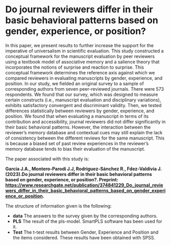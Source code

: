 # Do journal reviewers differ in their basic behavioral patterns based on gender, experience, or position?
In this paper, we present results to further increase the support
for the imperative of universalism in scientific evaluation. This study
constructed a conceptual framework for the manuscript evaluation by
peer reviewers using a textbook model of associative memory and a
salience theory that incorporates the notions of surprise and reaction
to surprise. This conceptual framework determines the reference axis
against which we compared reviewers in evaluating manuscripts by
gender, experience, and position. In our study, we fielded an original
survey to a sample of corresponding authors from seven peer-reviewed
journals. There were 573 respondents. We found that our survey,
which was designed to measure certain constructs (i.e., manuscript
evaluation and disciplinary variations), exhibits satisfactory convergent
and discriminant validity. Then, we tested differences statistically
between reviewers by gender, experience, and position. We found
that when evaluating a manuscript in terms of its contribution and accessibility,
journal reviewers did not differ significantly in their basic
behavioral patterns. However, the interaction between the reviewer’s
memory database and contextual cues may still explain the lack of consistency
between the different reviews for the same manuscript. This
is because a biased set of past review experiences in the reviewer’s
memory database tends to bias their evaluation of the manuscript.

The paper associated with this  study is:

**Garcia J.A., Montero-Parodi J.J, Rodriguez-Sánchez R., Fdez-Valdivia J. (2023).Do journal reviewers differ in their  basic behavioral patterns based on gender, experience, or position?.
 Preprint: https://www.researchgate.net/publication/374841229_Do_journal_reviewers_differ_in_their_basic_behavioral_patterns_based_on_gender_experience_or_position.**

The structure of information given is the following:
* **data** The answers to the survey given by the corresponding authors.
* **PLS** The result of the pls-model. SmartPLS software has been used for it.
* **Test** The t-test results between Gender, Experience and Position and the items considered. These results have been obtained with SPSS.
